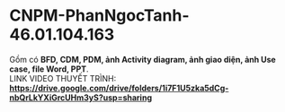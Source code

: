 # CNPM-PhanNgocTanh-46.01.104.163
Gồm có **BFD, CDM, PDM, ảnh Activity diagram, ảnh giao diện, ảnh Use case, file Word, PPT**.
</br>
LINK VIDEO THUYẾT TRÌNH: 
**https://drive.google.com/drive/folders/1i7F1U5zka5dCg-nbQrLkYXiGrcUHm3yS?usp=sharing**
